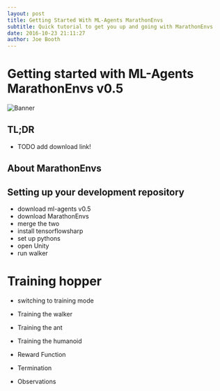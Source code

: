 ```yaml
---
layout: post
title: Getting Started With ML-Agents MarathonEnvs
subtitle: Quick tutorial to get you up and going with MarathonEnvs
date: 2016-10-23 21:11:27
author: Joe Booth
---
```


# Getting started with ML-Agents MarathonEnvs v0.5
![Banner](/_posts/Images/MarathonEnvsBanner.gif)
## TL;DR
* TODO add download link!

## About MarathonEnvs

## Setting up your development repository
* download ml-agents v0.5
* download MarathonEnvs
* merge the two
* install tensorflowsharp
* set up pythons
* open Unity
* run walker

# Training hopper
* switching to training mode

* Training the walker
* Training the ant
* Training the humanoid

 * Reward Function
 * Termination
 * Observations

